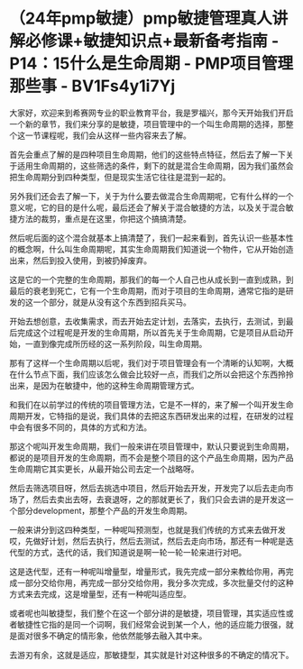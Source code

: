 # （24年pmp敏捷）pmp敏捷管理真人讲解必修课+敏捷知识点+最新备考指南 - P14：15什么是生命周期 - PMP项目管理那些事 - BV1Fs4y1i7Yj

大家好，欢迎来到希赛网专业的职业教育平台，我是罗福兴，那今天开始我们开启一个新的章节，我们来分享的是敏捷，项目管理中的一个叫生命周期的选择，那整个这一节课程呢，我们会从这样一些内容来去了解。

首先会重点了解的是四种项目生命周期，他们的这些特点特征，然后去了解一下关于适用生命周期的，这些筛选的条件，剩下的就是混合生命周期，因为我们虽然会把生命周期分到四种类型，但是现实生活它往往是混到一起的。

另外我们还会去了解一下，关于为什么要去做混合生命周期呢，它有什么样的一个意义呢，它的目的是什么呢，最后还会了解关于混合敏捷的方法，以及关于混合敏捷方法的裁剪，重点是在这里，你把这个搞搞清楚。

然后呢后面的这个混合就基本上搞清楚了，我们一起来看到，首先认识一些基本性的概念啊，什么叫生命周期呢，其实生命周期我们知道说一个物件，它从开始创造出来，然后到投入使用，到被扔掉废弃。

这是它的一个完整的生命周期，那我们的每一个人自己也从成长到一直到成熟，到最后的衰老到死亡，它有一个生命周期，而对于项目的生命周期，通常它指的是研发的这一个部分，就是从没有这个东西到招兵买马。

开始去想创意，去收集需求，而去开始去定计划，去落实，去执行，去测试，到最后完成这个过程呢是开发的生命周期，所以首先关于生命周期，它是项目从启动开始，一直到像完成所历经的这一系列阶段，叫生命周期。

那有了这样一个生命周期以后呢，我们对于项目管理会有一个清晰的认知啊，大概在什么节点下面，我们应该怎么做会比较好一点，而我们之所以会把这个东西拎拎出来，是因为在敏捷中，他的这种生命周期管理方式。

和我们在以前学过的传统的项目管理方法，它是不一样的，来了解一个叫开发生命周期开发，它特指的是说，我们具体的去把这东西研发出来的过程，在研发的过程中会有很多不同的，具体的方式和方法。

那这个呢叫开发生命周期，我们一般来讲在项目管理中，默认只要说到生命周期，都说的是项目开发的生命周期，而不会是整个项目的这个产品生命周期，因为产品生命周期它其实更长，从最开始公司去定一个战略呀。

然后去筛选项目呀，然后去挑选中项目，然后开始去开发，开发完了以后去走向市场了，然后去卖出去呀，去衰退呀，之的那就更长了，我们只会去讲的是开发这一个部分development，那整个产品的开发生命周期。

一般来讲分到这四种类型，一种呢叫预测型，也就是我们传统的方式来去做开发哎，先做好计划，然后去执行，然后去测试，然后去走向市场，那还有一种呢是迭代型的方式，迭代的话，我们知道说是啊一轮一轮一轮来进行对吧。

这是迭代型，还有一种呢叫增量型，增量形式，我先完成一部分来教给你用，再完成一部分交给你用，再完成一部分交给你用，我分多次完成，多次批量交付的这种方式来去完成，这是增量型，还有一种呢叫适应型。

或者呢也叫敏捷型，我们整个在这一个部分讲的是敏捷，项目管理，其实适应性或者敏捷性它指的是同一个词啊，我们经常会说到某一个人，他的适应能力很强，就是面对很多不确定的情形象，他依然能够去融入其中来。

去游刃有余，这就是适应，那敏捷型，其实就是针对这种很多的不确定的情况下。